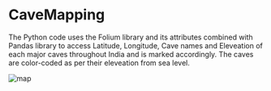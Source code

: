 # CaveMapping

The Python code uses the Folium library and its attributes combined with Pandas library to access Latitude, Longitude, Cave names and Eleveation of each major caves throughout India and is marked accordingly.
The caves are color-coded as per their eleveation from sea level.

![map](https://github.com/AakashK2003/CaveMapping/assets/121655285/984ed892-2e2f-4adc-b464-2838eb910acc)
